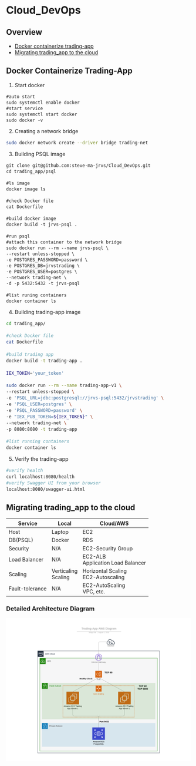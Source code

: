 # Cloud_DevOps

## Overview

* [Docker containerize trading-app](#Docker-Containerize-Trading-App)
* [Migrating trading_app to the cloud](#Migrating-trading_app-to-the-cloud)

## Docker Containerize Trading-App

1. Start docker
```dos
#auto start
sudo systemctl enable docker
#start service
sudo systemctl start docker
sudo docker -v
```

2. Creating a network bridge

```bash
sudo docker network create --driver bridge trading-net
```

3. Building PSQL image

```
git clone git@github.com:steve-ma-jrvs/Cloud_DevOps.git
cd trading_app/psql

#ls image
docker image ls

#check Docker file
cat Dockerfile

#build docker image
docker build -t jrvs-psql .

#run psql
#attach this container to the network bridge
sudo docker run --rm --name jrvs-psql \
--restart unless-stopped \
-e POSTGRES_PASSWORD=password \
-e POSTGRES_DB=jrvstrading \
-e POSTGRES_USER=postgres \
--network trading-net \
-d -p 5432:5432 -t jrvs-psql

#list runing containers
docker container ls
```

4. Building trading-app image

```bash
cd trading_app/

#check Docker file
cat Dockerfile

#build trading app
docker build -t trading-app .

IEX_TOKEN='your_token'

sudo docker run --rm --name trading-app-v1 \
--restart unless-stopped \
-e 'PSQL_URL=jdbc:postgresql://jrvs-psql:5432/jrvstrading' \
-e 'PSQL_USER=postgres' \
-e 'PSQL_PASSWORD=password' \
-e "IEX_PUB_TOKEN=${IEX_TOKEN}" \
--network trading-net \
-p 8080:8080 -t trading-app

#list running containers
docker container ls
```

5. Verify the trading-app

```bash
#verify health
curl localhost:8080/health
#verify Swagger UI from your browser
localhost:8080/swagger-ui.html
```

## Migrating trading_app to the cloud

| Service         | Local                     | Cloud/AWS                               |
| --------------- | ------------------------- | --------------------------------------- |
| Host            | Laptop                    | EC2                                     |
| DB(PSQL)        | Docker                    | RDS                                     |
| Security        | N/A                       | EC2-Security Group                      |
| Load Balancer   | N/A                       | EC2-ALB<br />Application Load Balancer  |
| Scaling         | Verticaling <br />Scaling | Horizontal Scaling<br />EC2-Autoscaling |
| Fault-tolerance | N/A                       | EC2-AutoScaling<br />VPC, etc.          |

### Detailed Architecture Diagram
![image1](https://github.com/steve-ma-jrvs/Cloud_DevOps/blob/master/images/Trading-App-AWS.png)
